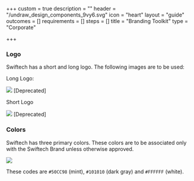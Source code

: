 +++
custom = true
description = ""
header = "/undraw_design_components_9vy6.svg"
icon = "heart"
layout = "guide"
outcomes = []
requirements = []
steps = []
title = "Branding Toolkit"
type = "Corporate"

+++
### Logo

Swiftech has a short and long logo. The following images are to be used:

Long Logo:

![](/dblogo.png) \[Deprecated]

Short Logo

![](/android-icon-192x192.png) \[Deprecated]

### Colors

Swiftech has three primary colors. These colors are to be associated only with the Swiftech Brand unless otherwise approved.

![](/50cc98.png)

These codes are `#50CC98` (mint), `#101010` (dark gray) and `#FFFFFF` (white).